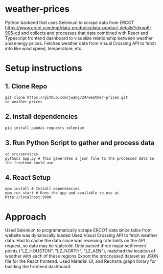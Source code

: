 # weather-prices
Python backend that uses Selenium to scrape data from ERCOT https://www.ercot.com/mp/data-products/data-product-details?id=np6-905-cd and collects and processes that data combined with React and Typescript frontend dashboard to visualize relationship between weather and energy prices.
Fetches weather data from Visual Crossing API to fetch info like wind speed, temperature, etc.

# Setup instructions

## 1. Clone Repo
```
git clone https://github.com/jwang724/weather-prices.git
cd weather-prices
```
## 2. Install dependencies
```
pip install pandas requests selenium
```
## 3. Run Python Script to gather and process data
```
cd src/services
python3 app.py # This generates a json file to the processed data so the frontend could use
```
## 4. React Setup
```
npm install # Install dependencies
npm run start # Runs the app and available to use at http://localhost:3000
```

# Approach
Used Selenium to programmatically scrape ERCOT data since table from website was dynamically loaded
Used Visual Crossing API to fetch weather data. Had to cache the data since was receiving rate limits on the API request, so data may be stale/old.
Only parsed three major settlement points ("LZ_HOUSTON", "LZ_NORTH", "LZ_AEN"), matched the location of weather with each of these regions
Export the proccessed dataset as JSON file for the React frontend.
Used Material UI, and Recharts graph library for building the frontend dashboard.
